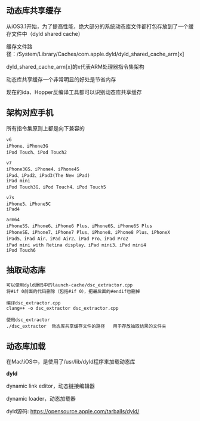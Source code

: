 ## 动态库共享缓存

从iOS3.1开始，为了提高性能，绝大部分的系统动态库文件都打包存放到了一个缓存文件中（dyld shared cache）

缓存文件路径：/System/Library/Caches/com.apple.dyld/dyld_shared_cache_arm[x]

dyld_shared_cache_arm[x]的x代表ARM处理器指令集架构

动态库共享缓存一个非常明显的好处是节省内存

现在的ida、Hopper反编译工具都可以识别动态库共享缓存

## 架构对应手机

所有指令集原则上都是向下兼容的

```
v6
iPhone、iPhone3G
iPod Touch、iPod Touch2

v7
iPhone3GS、iPhone4、iPhone4S
iPad、iPad2、iPad3(The New iPad)
iPad mini
iPod Touch3G、iPod Touch4、iPod Touch5

v7s
iPhone5、iPhone5C
iPad4

arm64
iPhone5S、iPhone6、iPhone6 Plus、iPhone6S、iPhone6S Plus
iPhoneSE、iPhone7、iPhone7 Plus、iPhone8、iPhone8 Plus、iPhoneX
iPad5、iPad Air、iPad Air2、iPad Pro、iPad Pro2
iPad mini with Retina display、iPad mini3、iPad mini4
iPod Touch6
```

## 抽取动态库

```
可以使用dyld源码中的launch-cache/dsc_extractor.cpp
将#if 0前面的代码删除（包括#if 0），把最后面的#endif也删掉

编译dsc_extractor.cpp
clang++ -o dsc_extractor dsc_extractor.cpp

使用dsc_extractor
./dsc_extractor  动态库共享缓存文件的路径   用于存放抽取结果的文件夹
```

## 动态库加载

在Mac\iOS中，是使用了/usr/lib/dyld程序来加载动态库

**dyld**

dynamic link editor，动态链接编辑器

dynamic loader，动态加载器

dyld源码: https://opensource.apple.com/tarballs/dyld/


